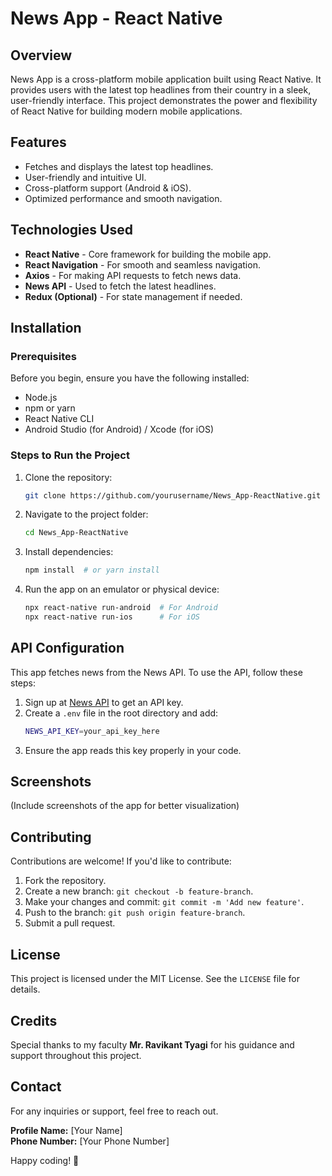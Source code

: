 # News App - React Native

## Overview
News App is a cross-platform mobile application built using React Native. It provides users with the latest top headlines from their country in a sleek, user-friendly interface. This project demonstrates the power and flexibility of React Native for building modern mobile applications.

## Features
- Fetches and displays the latest top headlines.
- User-friendly and intuitive UI.
- Cross-platform support (Android & iOS).
- Optimized performance and smooth navigation.

## Technologies Used
- **React Native** - Core framework for building the mobile app.
- **React Navigation** - For smooth and seamless navigation.
- **Axios** - For making API requests to fetch news data.
- **News API** - Used to fetch the latest headlines.
- **Redux (Optional)** - For state management if needed.

## Installation
### Prerequisites
Before you begin, ensure you have the following installed:
- Node.js
- npm or yarn
- React Native CLI
- Android Studio (for Android) / Xcode (for iOS)

### Steps to Run the Project
1. Clone the repository:
   ```sh
   git clone https://github.com/yourusername/News_App-ReactNative.git
   ```
2. Navigate to the project folder:
   ```sh
   cd News_App-ReactNative
   ```
3. Install dependencies:
   ```sh
   npm install  # or yarn install
   ```
4. Run the app on an emulator or physical device:
   ```sh
   npx react-native run-android  # For Android
   npx react-native run-ios      # For iOS
   ```

## API Configuration
This app fetches news from the News API. To use the API, follow these steps:
1. Sign up at [News API](https://newsapi.org/) to get an API key.
2. Create a `.env` file in the root directory and add:
   ```sh
   NEWS_API_KEY=your_api_key_here
   ```
3. Ensure the app reads this key properly in your code.

## Screenshots
(Include screenshots of the app for better visualization)

## Contributing
Contributions are welcome! If you'd like to contribute:
1. Fork the repository.
2. Create a new branch: `git checkout -b feature-branch`.
3. Make your changes and commit: `git commit -m 'Add new feature'`.
4. Push to the branch: `git push origin feature-branch`.
5. Submit a pull request.

## License
This project is licensed under the MIT License. See the `LICENSE` file for details.

## Credits
Special thanks to my faculty **Mr. Ravikant Tyagi** for his guidance and support throughout this project.

## Contact
For any inquiries or support, feel free to reach out.

**Profile Name:** [Your Name]  
**Phone Number:** [Your Phone Number]  

Happy coding! 🚀

